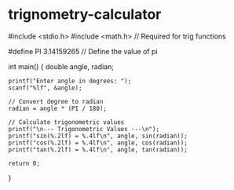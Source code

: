 # trignometry-calculator
#include <stdio.h>
#include <math.h>  // Required for trig functions

#define PI 3.14159265  // Define the value of pi

int main() {
    double angle, radian;

    printf("Enter angle in degrees: ");
    scanf("%lf", &angle);

    // Convert degree to radian
    radian = angle * (PI / 180);

    // Calculate trigonometric values
    printf("\n--- Trigonometric Values ---\n");
    printf("sin(%.2lf) = %.4lf\n", angle, sin(radian));
    printf("cos(%.2lf) = %.4lf\n", angle, cos(radian));
    printf("tan(%.2lf) = %.4lf\n", angle, tan(radian));

    return 0;
}
